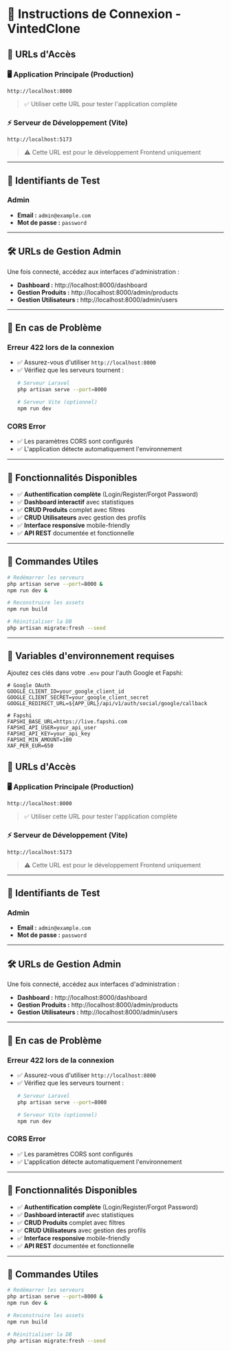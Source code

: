 # 🚀 Instructions de Connexion - VintedClone

## 📍 URLs d'Accès

### 🖥️ **Application Principale (Production)**
```
http://localhost:8000
```
> ✅ Utiliser cette URL pour tester l'application complète

### ⚡ **Serveur de Développement (Vite)**
```
http://localhost:5173
```
> ⚠️ Cette URL est pour le développement Frontend uniquement

---

## 🔐 **Identifiants de Test**

### Admin
- **Email :** `admin@example.com`
- **Mot de passe :** `password`

---

## 🛠️ **URLs de Gestion Admin**

Une fois connecté, accédez aux interfaces d'administration :

- **Dashboard :** http://localhost:8000/dashboard
- **Gestion Produits :** http://localhost:8000/admin/products
- **Gestion Utilisateurs :** http://localhost:8000/admin/users

---

## 🐛 **En cas de Problème**

### Erreur 422 lors de la connexion
- ✅ Assurez-vous d'utiliser `http://localhost:8000`
- ✅ Vérifiez que les serveurs tournent :
  ```bash
  # Serveur Laravel
  php artisan serve --port=8000
  
  # Serveur Vite (optionnel)
  npm run dev
  ```

### CORS Error
- ✅ Les paramètres CORS sont configurés
- ✅ L'application détecte automatiquement l'environnement

---

## 🎯 **Fonctionnalités Disponibles**

- ✅ **Authentification complète** (Login/Register/Forgot Password)
- ✅ **Dashboard interactif** avec statistiques
- ✅ **CRUD Produits** complet avec filtres
- ✅ **CRUD Utilisateurs** avec gestion des profils
- ✅ **Interface responsive** mobile-friendly
- ✅ **API REST** documentée et fonctionnelle

---

## 🔄 **Commandes Utiles**

```bash
# Redémarrer les serveurs
php artisan serve --port=8000 &
npm run dev &

# Reconstruire les assets
npm run build

# Réinitialiser la DB
php artisan migrate:fresh --seed
```

---

## 🔑 Variables d'environnement requises

Ajoutez ces clés dans votre `.env` pour l'auth Google et Fapshi:

```env
# Google OAuth
GOOGLE_CLIENT_ID=your_google_client_id
GOOGLE_CLIENT_SECRET=your_google_client_secret
GOOGLE_REDIRECT_URL=${APP_URL}/api/v1/auth/social/google/callback

# Fapshi
FAPSHI_BASE_URL=https://live.fapshi.com
FAPSHI_API_USER=your_api_user
FAPSHI_API_KEY=your_api_key
FAPSHI_MIN_AMOUNT=100
XAF_PER_EUR=650
```





## 📍 URLs d'Accès

### 🖥️ **Application Principale (Production)**
```
http://localhost:8000
```
> ✅ Utiliser cette URL pour tester l'application complète

### ⚡ **Serveur de Développement (Vite)**
```
http://localhost:5173
```
> ⚠️ Cette URL est pour le développement Frontend uniquement

---

## 🔐 **Identifiants de Test**

### Admin
- **Email :** `admin@example.com`
- **Mot de passe :** `password`

---

## 🛠️ **URLs de Gestion Admin**

Une fois connecté, accédez aux interfaces d'administration :

- **Dashboard :** http://localhost:8000/dashboard
- **Gestion Produits :** http://localhost:8000/admin/products
- **Gestion Utilisateurs :** http://localhost:8000/admin/users

---

## 🐛 **En cas de Problème**

### Erreur 422 lors de la connexion
- ✅ Assurez-vous d'utiliser `http://localhost:8000`
- ✅ Vérifiez que les serveurs tournent :
  ```bash
  # Serveur Laravel
  php artisan serve --port=8000
  
  # Serveur Vite (optionnel)
  npm run dev
  ```

### CORS Error
- ✅ Les paramètres CORS sont configurés
- ✅ L'application détecte automatiquement l'environnement

---

## 🎯 **Fonctionnalités Disponibles**

- ✅ **Authentification complète** (Login/Register/Forgot Password)
- ✅ **Dashboard interactif** avec statistiques
- ✅ **CRUD Produits** complet avec filtres
- ✅ **CRUD Utilisateurs** avec gestion des profils
- ✅ **Interface responsive** mobile-friendly
- ✅ **API REST** documentée et fonctionnelle

---

## 🔄 **Commandes Utiles**

```bash
# Redémarrer les serveurs
php artisan serve --port=8000 &
npm run dev &

# Reconstruire les assets
npm run build

# Réinitialiser la DB
php artisan migrate:fresh --seed
```




